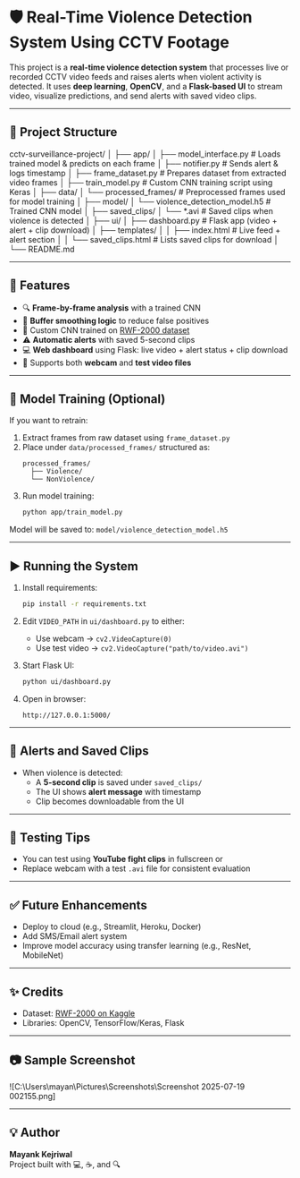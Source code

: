 # 🛡️ Real-Time Violence Detection System Using CCTV Footage

This project is a **real-time violence detection system** that processes live or recorded CCTV video feeds and raises alerts when violent activity is detected. It uses **deep learning**, **OpenCV**, and a **Flask-based UI** to stream video, visualize predictions, and send alerts with saved video clips.

---

## 📁 Project Structure

cctv-surveillance-project/
│
├── app/
│ ├── model_interface.py # Loads trained model & predicts on each frame
│ ├── notifier.py # Sends alert & logs timestamp
│ ├── frame_dataset.py # Prepares dataset from extracted video frames
│ ├── train_model.py # Custom CNN training script using Keras
│
├── data/
│ └── processed_frames/ # Preprocessed frames used for model training
│
├── model/
│ └── violence_detection_model.h5 # Trained CNN model
│
├── saved_clips/
│ └── *.avi # Saved clips when violence is detected
│
├── ui/
│ ├── dashboard.py # Flask app (video + alert + clip download)
│ ├── templates/
│ │ ├── index.html # Live feed + alert section
│ │ └── saved_clips.html # Lists saved clips for download
│
└── README.md


---

## 🚀 Features

- 🔍 **Frame-by-frame analysis** with a trained CNN
- 🎯 **Buffer smoothing logic** to reduce false positives
- 🧠 Custom CNN trained on [RWF-2000 dataset](https://www.kaggle.com/datasets/mohamedhanyyy/rwf-2000-real-world-violence-dataset)
- ⚠️ **Automatic alerts** with saved 5-second clips
- 💻 **Web dashboard** using Flask: live video + alert status + clip download
- 📼 Supports both **webcam** and **test video files**

---

## 🧠 Model Training (Optional)

If you want to retrain:

1. Extract frames from raw dataset using `frame_dataset.py`
2. Place under `data/processed_frames/` structured as:
    ```
    processed_frames/
      ├── Violence/
      └── NonViolence/
    ```
3. Run model training:
    ```bash
    python app/train_model.py
    ```

Model will be saved to: `model/violence_detection_model.h5`

---

## ▶️ Running the System

1. Install requirements:
    ```bash
    pip install -r requirements.txt
    ```

2. Edit `VIDEO_PATH` in `ui/dashboard.py` to either:
    - Use webcam → `cv2.VideoCapture(0)`
    - Use test video → `cv2.VideoCapture("path/to/video.avi")`

3. Start Flask UI:
    ```bash
    python ui/dashboard.py
    ```

4. Open in browser:
    ```
    http://127.0.0.1:5000/
    ```

---

## 📩 Alerts and Saved Clips

- When violence is detected:
  - A **5-second clip** is saved under `saved_clips/`
  - The UI shows **alert message** with timestamp
  - Clip becomes downloadable from the UI

---

## 🧪 Testing Tips

- You can test using **YouTube fight clips** in fullscreen or
- Replace webcam with a test `.avi` file for consistent evaluation

---

## ✅ Future Enhancements

- Deploy to cloud (e.g., Streamlit, Heroku, Docker)
- Add SMS/Email alert system
- Improve model accuracy using transfer learning (e.g., ResNet, MobileNet)

---

## ✨ Credits

- Dataset: [RWF-2000 on Kaggle](https://www.kaggle.com/datasets/mohamedhanyyy/rwf-2000-real-world-violence-dataset)
- Libraries: OpenCV, TensorFlow/Keras, Flask

---

## 📷 Sample Screenshot

![C:\Users\mayan\Pictures\Screenshots\Screenshot 2025-07-19 002155.png] <!-- Add one if you want -->

---

## 💡 Author

**Mayank Kejriwal**  
Project built with 💻, ☕, and 🔍
